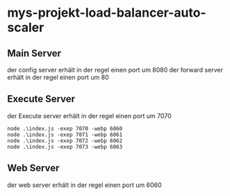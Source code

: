 # mys-projekt-load-balancer-auto-scaler

## Main Server 
der config server erhält in der regel einen port um 8080
der forward server erhält in der regel einen port um 80

## Execute Server
der Execute server erhält in der regel einen port um 7070

```
node .\index.js -exep 7070 -webp 6060
node .\index.js -exep 7071 -webp 6061
node .\index.js -exep 7072 -webp 6062
node .\index.js -exep 7073 -webp 6063
```


## Web Server 
der web server erhält in der regel einen port um 6060